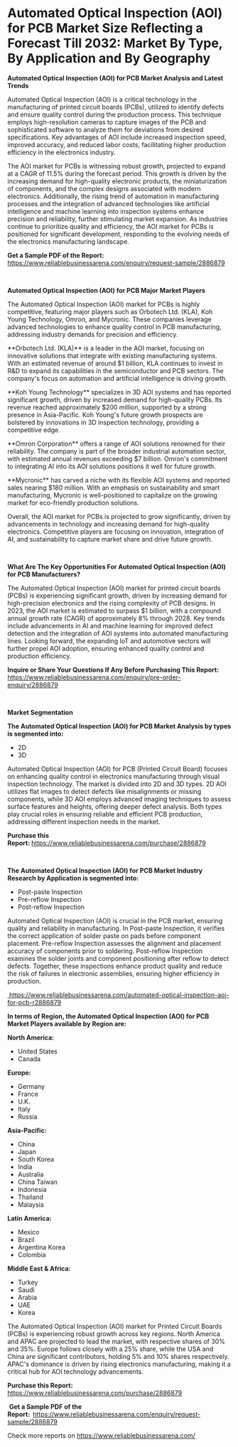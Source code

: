 <p><h1>Automated Optical Inspection (AOI) for PCB Market Size Reflecting a Forecast Till 2032: Market By Type, By Application and By Geography</h1></p><p><strong>Automated Optical Inspection (AOI) for PCB Market Analysis and Latest Trends</strong></p>
<p><p>Automated Optical Inspection (AOI) is a critical technology in the manufacturing of printed circuit boards (PCBs), utilized to identify defects and ensure quality control during the production process. This technique employs high-resolution cameras to capture images of the PCB and sophisticated software to analyze them for deviations from desired specifications. Key advantages of AOI include increased inspection speed, improved accuracy, and reduced labor costs, facilitating higher production efficiency in the electronics industry.</p><p>The AOI market for PCBs is witnessing robust growth, projected to expand at a CAGR of 11.5% during the forecast period. This growth is driven by the increasing demand for high-quality electronic products, the miniaturization of components, and the complex designs associated with modern electronics. Additionally, the rising trend of automation in manufacturing processes and the integration of advanced technologies like artificial intelligence and machine learning into inspection systems enhance precision and reliability, further stimulating market expansion. As industries continue to prioritize quality and efficiency, the AOI market for PCBs is positioned for significant development, responding to the evolving needs of the electronics manufacturing landscape.</p></p>
<p><strong>Get a Sample PDF of the Report:&nbsp;</strong> <a href="https://www.reliablebusinessarena.com/enquiry/request-sample/2886879?utm_campaign=2527&utm_medium=2&utm_source=Github&utm_content=ia&utm_term=13032025&utm_id=automated-optical-inspection-aoi-for-pcb">https://www.reliablebusinessarena.com/enquiry/request-sample/2886879</a></p>
<p>&nbsp;</p>
<p><strong>Automated Optical Inspection (AOI) for PCB Major Market Players</strong></p>
<p><p>The Automated Optical Inspection (AOI) market for PCBs is highly competitive, featuring major players such as Orbotech Ltd. (KLA), Koh Young Technology, Omron, and Mycronic. These companies leverage advanced technologies to enhance quality control in PCB manufacturing, addressing industry demands for precision and efficiency.</p><p>**Orbotech Ltd. (KLA)** is a leader in the AOI market, focusing on innovative solutions that integrate with existing manufacturing systems. With an estimated revenue of around $1 billion, KLA continues to invest in R&D to expand its capabilities in the semiconductor and PCB sectors. The company's focus on automation and artificial intelligence is driving growth.</p><p>**Koh Young Technology** specializes in 3D AOI systems and has reported significant growth, driven by increased demand for high-quality PCBs. Its revenue reached approximately $200 million, supported by a strong presence in Asia-Pacific. Koh Young's future growth prospects are bolstered by innovations in 3D inspection technology, providing a competitive edge.</p><p>**Omron Corporation** offers a range of AOI solutions renowned for their reliability. The company is part of the broader industrial automation sector, with estimated annual revenues exceeding $7 billion. Omron's commitment to integrating AI into its AOI solutions positions it well for future growth.</p><p>**Mycronic** has carved a niche with its flexible AOI systems and reported sales nearing $180 million. With an emphasis on sustainability and smart manufacturing, Mycronic is well-positioned to capitalize on the growing market for eco-friendly production solutions.</p><p>Overall, the AOI market for PCBs is projected to grow significantly, driven by advancements in technology and increasing demand for high-quality electronics. Competitive players are focusing on innovation, integration of AI, and sustainability to capture market share and drive future growth.</p></p>
<p>&nbsp;</p>
<p><strong>What Are The Key Opportunities For Automated Optical Inspection (AOI) for PCB Manufacturers?</strong></p>
<p><p>The Automated Optical Inspection (AOI) market for printed circuit boards (PCBs) is experiencing significant growth, driven by increasing demand for high-precision electronics and the rising complexity of PCB designs. In 2023, the AOI market is estimated to surpass $1 billion, with a compound annual growth rate (CAGR) of approximately 8% through 2028. Key trends include advancements in AI and machine learning for improved defect detection and the integration of AOI systems into automated manufacturing lines. Looking forward, the expanding IoT and automotive sectors will further propel AOI adoption, ensuring enhanced quality control and production efficiency.</p></p>
<p><strong>Inquire or Share Your Questions If Any Before Purchasing This Report:</strong> <a href="https://www.reliablebusinessarena.com/enquiry/pre-order-enquiry/2886879?utm_campaign=2527&utm_medium=2&utm_source=Github&utm_content=ia&utm_term=13032025&utm_id=automated-optical-inspection-aoi-for-pcb">https://www.reliablebusinessarena.com/enquiry/pre-order-enquiry/2886879</a></p>
<p>&nbsp;</p>
<p><strong>Market Segmentation</strong></p>
<p><strong>The Automated Optical Inspection (AOI) for PCB Market Analysis by types is segmented into:</strong></p>
<p><ul><li>2D</li><li>3D</li></ul></p>
<p><p>Automated Optical Inspection (AOI) for PCB (Printed Circuit Board) focuses on enhancing quality control in electronics manufacturing through visual inspection technology. The market is divided into 2D and 3D types. 2D AOI utilizes flat images to detect defects like misalignments or missing components, while 3D AOI employs advanced imaging techniques to assess surface features and heights, offering deeper defect analysis. Both types play crucial roles in ensuring reliable and efficient PCB production, addressing different inspection needs in the market.</p></p>
<p><strong>Purchase this Report:&nbsp;</strong><a href="https://www.reliablebusinessarena.com/purchase/2886879?utm_campaign=2527&utm_medium=2&utm_source=Github&utm_content=ia&utm_term=13032025&utm_id=automated-optical-inspection-aoi-for-pcb">https://www.reliablebusinessarena.com/purchase/2886879</a></p>
<p>&nbsp;</p>
<p><strong>The Automated Optical Inspection (AOI) for PCB Market Industry Research by Application is segmented into:</strong></p>
<p><ul><li>Post-paste Inspection</li><li>Pre-reflow Inspection</li><li>Post-reflow Inspection</li></ul></p>
<p><p>Automated Optical Inspection (AOI) is crucial in the PCB market, ensuring quality and reliability in manufacturing. In Post-paste Inspection, it verifies the correct application of solder paste on pads before component placement. Pre-reflow Inspection assesses the alignment and placement accuracy of components prior to soldering. Post-reflow Inspection examines the solder joints and component positioning after reflow to detect defects. Together, these inspections enhance product quality and reduce the risk of failures in electronic assemblies, ensuring higher efficiency in production.</p></p>
<p><a href="https://www.reliablebusinessarena.com/automated-optical-inspection-aoi-for-pcb-r2886879?utm_campaign=2527&utm_medium=2&utm_source=Github&utm_content=ia&utm_term=13032025&utm_id=automated-optical-inspection-aoi-for-pcb">&nbsp;https://www.reliablebusinessarena.com/automated-optical-inspection-aoi-for-pcb-r2886879</a></p>
<p><strong>In terms of Region, the Automated Optical Inspection (AOI) for PCB Market Players available by Region are:</strong></p>
<p>
    <p> <strong> North America: </strong>
        <ul>
            <li>United States</li>
            <li>Canada</li>
        </ul>
        </p> 
    <p> <strong> Europe: </strong>
        <ul>
            <li>Germany</li>
            <li>France</li>
            <li>U.K.</li>
            <li>Italy</li>
            <li>Russia</li>
        </ul>
        </p> 
    <p> <strong> Asia-Pacific: </strong>
        <ul>
            <li>China</li>
            <li>Japan</li>
            <li>South Korea</li>
            <li>India</li>
            <li>Australia</li>
            <li>China Taiwan</li>
            <li>Indonesia</li>
            <li>Thailand</li>
            <li>Malaysia</li>
        </ul>
        </p> 
    <p> <strong> Latin America: </strong>
        <ul>
            <li>Mexico</li>
            <li>Brazil</li>
            <li>Argentina Korea</li>
            <li>Colombia</li>
        </ul>
        </p> 
    <p> <strong> Middle East & Africa: </strong>
        <ul>
            <li>Turkey</li>
            <li>Saudi</li>
            <li>Arabia</li>
            <li>UAE</li>
            <li>Korea</li>
        </ul>
    </p>
    </p>
<p><p>The Automated Optical Inspection (AOI) market for Printed Circuit Boards (PCBs) is experiencing robust growth across key regions. North America and APAC are projected to lead the market, with respective shares of 30% and 35%. Europe follows closely with a 25% share, while the USA and China are significant contributors, holding 5% and 10% shares respectively. APAC's dominance is driven by rising electronics manufacturing, making it a critical hub for AOI technology advancements.</p></p>
<p><strong>Purchase this Report: </strong><a href="https://www.reliablebusinessarena.com/purchase/2886879?utm_campaign=2527&utm_medium=2&utm_source=Github&utm_content=ia&utm_term=13032025&utm_id=automated-optical-inspection-aoi-for-pcb">https://www.reliablebusinessarena.com/purchase/2886879</a></p>
<p>&nbsp;<strong>Get a Sample PDF of the Report:&nbsp;&nbsp;</strong><a href="https://www.reliablebusinessarena.com/enquiry/request-sample/2886879?utm_campaign=2527&utm_medium=2&utm_source=Github&utm_content=ia&utm_term=13032025&utm_id=automated-optical-inspection-aoi-for-pcb">https://www.reliablebusinessarena.com/enquiry/request-sample/2886879</a></p>
<p><strong></strong></p>
<p>Check more reports on <a href="https://www.reliablebusinessarena.com/?utm_campaign=2527&utm_medium=2&utm_source=Github&utm_content=ia&utm_term=13032025&utm_id=automated-optical-inspection-aoi-for-pcb">https://www.reliablebusinessarena.com/</a></p>
